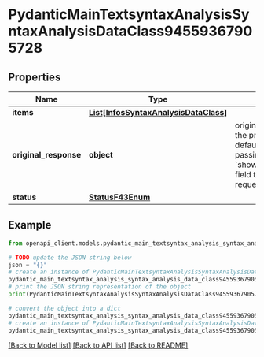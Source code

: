 # PydanticMainTextsyntaxAnalysisSyntaxAnalysisDataClass94559367905728


## Properties

Name | Type | Description | Notes
------------ | ------------- | ------------- | -------------
**items** | [**List[InfosSyntaxAnalysisDataClass]**](InfosSyntaxAnalysisDataClass.md) |  | [optional] 
**original_response** | **object** | original response sent by the provider, hidden by default, show it by passing the &#x60;show_original_response&#x60; field to &#x60;true&#x60; in your request | [optional] 
**status** | [**StatusF43Enum**](StatusF43Enum.md) |  | 

## Example

```python
from openapi_client.models.pydantic_main_textsyntax_analysis_syntax_analysis_data_class94559367905728 import PydanticMainTextsyntaxAnalysisSyntaxAnalysisDataClass94559367905728

# TODO update the JSON string below
json = "{}"
# create an instance of PydanticMainTextsyntaxAnalysisSyntaxAnalysisDataClass94559367905728 from a JSON string
pydantic_main_textsyntax_analysis_syntax_analysis_data_class94559367905728_instance = PydanticMainTextsyntaxAnalysisSyntaxAnalysisDataClass94559367905728.from_json(json)
# print the JSON string representation of the object
print(PydanticMainTextsyntaxAnalysisSyntaxAnalysisDataClass94559367905728.to_json())

# convert the object into a dict
pydantic_main_textsyntax_analysis_syntax_analysis_data_class94559367905728_dict = pydantic_main_textsyntax_analysis_syntax_analysis_data_class94559367905728_instance.to_dict()
# create an instance of PydanticMainTextsyntaxAnalysisSyntaxAnalysisDataClass94559367905728 from a dict
pydantic_main_textsyntax_analysis_syntax_analysis_data_class94559367905728_form_dict = pydantic_main_textsyntax_analysis_syntax_analysis_data_class94559367905728.from_dict(pydantic_main_textsyntax_analysis_syntax_analysis_data_class94559367905728_dict)
```
[[Back to Model list]](../README.md#documentation-for-models) [[Back to API list]](../README.md#documentation-for-api-endpoints) [[Back to README]](../README.md)


